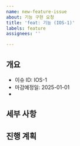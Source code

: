 ```yaml
---
name: new-feature-issue
about: 기능 구현 요청
title: 'feat: 기능 (IOS-1)'
labels: feature
assignees: ''

---
```


## 개요

- 이슈 ID: IOS-1
- 마감예정일: 2025-01-01
- 

## 세부 사항

## 진행 계획
